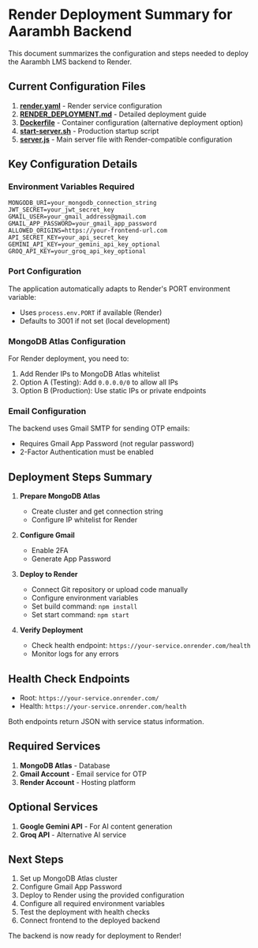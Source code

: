 # Render Deployment Summary for Aarambh Backend

This document summarizes the configuration and steps needed to deploy the Aarambh LMS backend to Render.

## Current Configuration Files

1. **[render.yaml](file:///Users/madanthambisetty/Downloads/Aarambh%20copy%202/server/render.yaml)** - Render service configuration
2. **[RENDER_DEPLOYMENT.md](file:///Users/madanthambisetty/Downloads/Aarambh%20copy%202/server/RENDER_DEPLOYMENT.md)** - Detailed deployment guide
3. **[Dockerfile](file:///Users/madanthambisetty/Downloads/Aarambh%20copy%202/server/Dockerfile)** - Container configuration (alternative deployment option)
4. **[start-server.sh](file:///Users/madanthambisetty/Downloads/Aarambh%20copy%202/server/start-server.sh)** - Production startup script
5. **[server.js](file:///Users/madanthambisetty/Downloads/Aarambh%20copy%202/server/server.js)** - Main server file with Render-compatible configuration

## Key Configuration Details

### Environment Variables Required

```
MONGODB_URI=your_mongodb_connection_string
JWT_SECRET=your_jwt_secret_key
GMAIL_USER=your_gmail_address@gmail.com
GMAIL_APP_PASSWORD=your_gmail_app_password
ALLOWED_ORIGINS=https://your-frontend-url.com
API_SECRET_KEY=your_api_secret_key
GEMINI_API_KEY=your_gemini_api_key_optional
GROQ_API_KEY=your_groq_api_key_optional
```

### Port Configuration

The application automatically adapts to Render's PORT environment variable:
- Uses `process.env.PORT` if available (Render)
- Defaults to 3001 if not set (local development)

### MongoDB Atlas Configuration

For Render deployment, you need to:
1. Add Render IPs to MongoDB Atlas whitelist
2. Option A (Testing): Add `0.0.0.0/0` to allow all IPs
3. Option B (Production): Use static IPs or private endpoints

### Email Configuration

The backend uses Gmail SMTP for sending OTP emails:
- Requires Gmail App Password (not regular password)
- 2-Factor Authentication must be enabled

## Deployment Steps Summary

1. **Prepare MongoDB Atlas**
   - Create cluster and get connection string
   - Configure IP whitelist for Render

2. **Configure Gmail**
   - Enable 2FA
   - Generate App Password

3. **Deploy to Render**
   - Connect Git repository or upload code manually
   - Configure environment variables
   - Set build command: `npm install`
   - Set start command: `npm start`

4. **Verify Deployment**
   - Check health endpoint: `https://your-service.onrender.com/health`
   - Monitor logs for any errors

## Health Check Endpoints

- Root: `https://your-service.onrender.com/`
- Health: `https://your-service.onrender.com/health`

Both endpoints return JSON with service status information.

## Required Services

1. **MongoDB Atlas** - Database
2. **Gmail Account** - Email service for OTP
3. **Render Account** - Hosting platform

## Optional Services

1. **Google Gemini API** - For AI content generation
2. **Groq API** - Alternative AI service

## Next Steps

1. Set up MongoDB Atlas cluster
2. Configure Gmail App Password
3. Deploy to Render using the provided configuration
4. Configure all required environment variables
5. Test the deployment with health checks
6. Connect frontend to the deployed backend

The backend is now ready for deployment to Render!